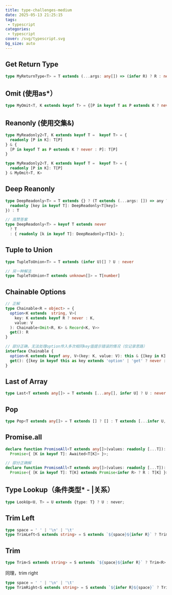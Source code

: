 ```yaml
---
title: type-challenges-medium
date: 2025-05-13 21:25:15
tags:
 - typescript
categories:
 - typescript
cover: /svg/typescript.svg
bg_size: auto
---
```


## Get Return Type
```ts
type MyReturnType<T> = T extends (...args: any[]) => (infer R) ? R : never
```

## Omit (使用as*）
```ts
type MyOmit<T, K extends keyof T> = {[P in keyof T as P extends K ? never: P] :T[P]}
```

## Reanonly (使用交集&)
```ts
type MyReadonly2<T, K extends keyof T =  keyof T> = {
  readonly [P in K]: T[P]
} & {
  [P in keyof T as P extends K ? never : P]: T[P]
}
```

```ts
type MyReadonly2<T, K extends keyof T =  keyof T> = {
  readonly [P in K]: T[P]
} & MyOmit<T, K>
```

## Deep Reanonly
```ts
type DeepReadonly<T> = T extends {} ? (T extends (...args: []) => any ? T : {
  readonly [key in keyof T]: DeepReadonly<T[key]>
}) : T
```

```ts
// 高赞答案
type DeepReadonly<T> = keyof T extends never
  ? T
  : { readonly [k in keyof T]: DeepReadonly<T[k]> };
```

## Tuple to Union
```ts
type TupleToUnion<T> = T extends (infer U)[] ? U : never
```

```ts
// 另一种解法
type TupleToUnion<T extends unknown[]> = T[number]
```

## Chainable Options
```ts
// 正解
type Chainable<R = object> = {
  option<K extends  string, V>(
    key: K extends keyof R ? never : K,
    value: V
  ): Chainable<Omit<R, K> & Record<K, V>>
  get(): R
}
```

```ts
// 部分正确，无法处理option传入多次相同key值提示错误的情况（仅记录思路）
interface Chainable {
  option<K extends keyof any, V>(key: K, value: V): this & {[key in K]: V}
  get(): {[key in keyof this as key extends 'option' | 'get' ? never : key]: this[key]}
}
```

## Last of Array
```ts
type Last<T extends any[]> = T extends [...any[], infer U] ? U : never
```

## Pop
```ts
type Pop<T extends any[]> = T extends [] ? [] : T extends [...infer U, any] ? U : never
```

## Promise.all
```ts
declare function PromiseAll<T extends any[]>(values: readonly [...T]):
  Promise<{ [K in keyof T]: Awaited<T[K]> }>;
```

```ts
// 部分正确解
declare function PromiseAll<T extends any[]>(values: readonly [...T]):
  Promise<{ [K in keyof T]: T[K] extends Promise<infer R> ? R : T[K] }>;
```

## Type Lookup（条件类型* - |关系）
```ts
type LookUp<U, T> = U extends {type: T} ? U : never;
```

## Trim Left
```ts
type space = ' ' | '\n' | '\t'
type TrimLeft<S extends string> = S extends `${space}${infer R}` ? TrimLeft<R> : S
```

## Trim
```ts
type Trim<S extends string> = S extends `${space}${infer R}` ? Trim<R> : S extends `${infer U}${space}` ? Trim<U> : S
```

同理，trim right
```ts
type space = ' ' | '\n' | '\t'
type TrimRight<S extends string> = S extends `${infer R}${space}` ? TrimRight<R> : S
```
